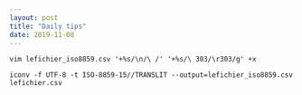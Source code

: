 ```yaml
---
layout: post
title: "Daily tips"
date: 2019-11-08
---
```


``
vim lefichier_iso8859.csv '+%s/\n/\ /' '+%s/\ 303/\r303/g' +x
``

````
iconv -f UTF-8 -t ISO-8859-15//TRANSLIT --output=lefichier_iso8859.csv lefichier.csv
````
